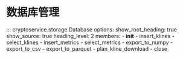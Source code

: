 # 数据库管理

::: cryptoservice.storage.Database
    options:
        show_root_heading: true
        show_source: true
        heading_level: 2
        members:
            - __init__
            - insert_klines
            - select_klines
            - insert_metrics
            - select_metrics
            - export_to_numpy
            - export_to_csv
            - export_to_parquet
            - plan_kline_download
            - close
